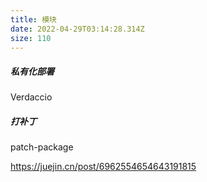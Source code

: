 ```yaml
---
title: 模块
date: 2022-04-29T03:14:28.314Z
size: 110
---
```

##### 私有化部署

Verdaccio

##### 打补丁

patch-package

https://juejin.cn/post/6962554654643191815


